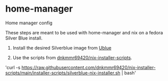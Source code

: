 # home-manager
Home manager config

These steps are meant to be used with home-manager and nix on a fedora Silver Blue install.

1. Install the desired Silverblue image from [Ublue](https://ublue.it)

2. Use the scripts from [dnkmmr69420/nix-installer-scripts](https://github.com/dnkmmr69420/nix-installer-scripts).

'curl -s https://raw.githubusercontent.com/dnkmmr69420/nix-installer-scripts/main/installer-scripts/silverblue-nix-installer.sh | bash'
